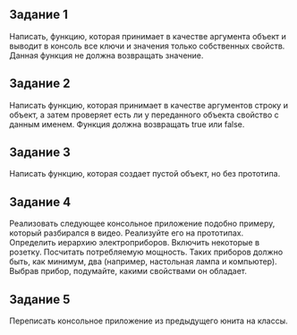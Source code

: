 ## Задание 1
Написать, функцию, которая принимает в качестве аргумента объект
и выводит в консоль все ключи и значения только собственных свойств. 
Данная функция не должна возвращать значение.
## Задание 2
Написать функцию, которая принимает в качестве аргументов строку и объект, 
а затем проверяет есть ли у переданного объекта свойство с данным именем. 
Функция должна возвращать true или false.
## Задание 3
Написать функцию, которая создает пустой объект, но без прототипа.
## Задание 4
Реализовать следующее консольное приложение подобно примеру, 
который разбирался в видео. Реализуйте его на прототипах.
Определить иерархию электроприборов. Включить некоторые в розетку. 
Посчитать потребляемую мощность. 
Таких приборов должно быть, как минимум, два (например, настольная лампа и компьютер). 
Выбрав прибор, подумайте, какими свойствами он обладает.
## Задание 5
Переписать консольное приложение из предыдущего юнита на классы.
